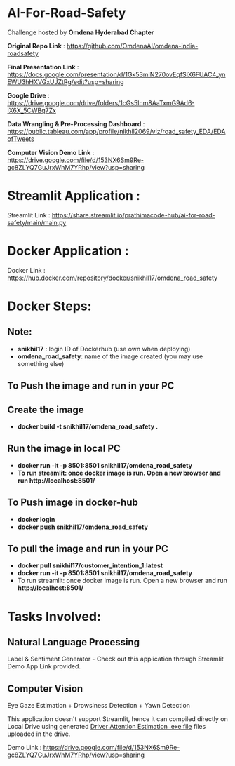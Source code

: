 # AI-For-Road-Safety


Challenge hosted by **Omdena Hyderabad Chapter**

**Original Repo Link** : https://github.com/OmdenaAI/omdena-india-roadsafety

**Final Presentation Link** : https://docs.google.com/presentation/d/1Gk53mIN270ovEqfSlX6FUAC4_ynEWU3hHXVGxUJZtRg/edit?usp=sharing

**Google Drive** : https://drive.google.com/drive/folders/1cGs5Inm8AaTxmG9Ad6-lX6X_5CWBq7Zx

**Data Wrangling & Pre-Processing Dashboard** : https://public.tableau.com/app/profile/nikhil2069/viz/road_safety_EDA/EDAofTweets

**Computer Vision Demo Link** : https://drive.google.com/file/d/153NX6Sm9Re-gc8ZLYQ7GuJrxWhM7YRhp/view?usp=sharing

# Streamlit Application :

Streamlit Link : https://share.streamlit.io/prathimacode-hub/ai-for-road-safety/main/main.py

# Docker Application : 

Docker Link : https://hub.docker.com/repository/docker/snikhil17/omdena_road_safety

# Docker Steps:

## Note: 
- **snikhil17** : login ID of Dockerhub (use own when deploying)
- **omdena_road_safety**: name of the image created (you may use something else)

## To Push the image and run in your PC
## Create the image
- **docker build -t snikhil17/omdena_road_safety .**
## Run the image in  local PC
- **docker run -it -p 8501:8501 snikhil17/omdena_road_safety**
- **To run streamlit: once docker image is run. Open a new browser and run http://localhost:8501/**

## To Push image in docker-hub
- **docker login**
- **docker push snikhil17/omdena_road_safety** 

## To  pull the image and run in your PC
- **docker pull snikhil17/customer_intention_1:latest**
- **docker run -it -p 8501:8501  snikhil17/omdena_road_safety**
- To run streamlit: once docker image is run. Open a new browser and run **http://localhost:8501/**


# Tasks Involved:

## Natural Language Processing

Label & Sentiment Generator - Check out this application through Streamlit Demo App Link provided.

## Computer Vision

Eye Gaze Estimation + Drowsiness Detection + Yawn Detection

This application doesn't support Streamlit, hence it can compiled directly on Local Drive using generated [Driver Attention Estimation .exe file](https://drive.google.com/drive/folders/1cGs5Inm8AaTxmG9Ad6-lX6X_5CWBq7Zx) files uploaded in the drive.

Demo Link : https://drive.google.com/file/d/153NX6Sm9Re-gc8ZLYQ7GuJrxWhM7YRhp/view?usp=sharing


